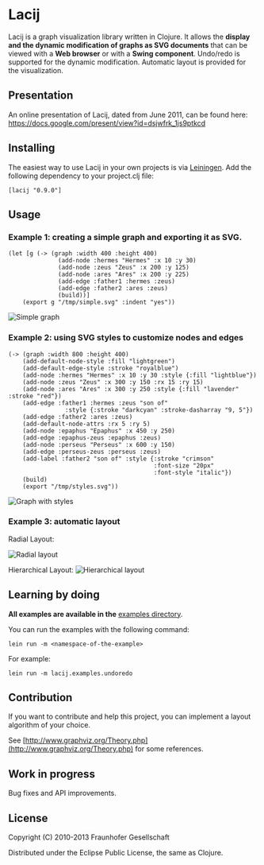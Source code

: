 # Lacij

Lacij is a graph visualization library written in Clojure. It allows the **display
and the dynamic modification of graphs as SVG documents** that can be viewed
with a **Web browser** or with a **Swing component**. Undo/redo is supported for the
dynamic modification. Automatic layout is provided for the visualization.

## Presentation

An online presentation of Lacij, dated from June 2011, can be found here:
https://docs.google.com/present/view?id=dsjwfrk_1js9ptkcd

## Installing

The easiest way to use Lacij in your own projects is via
[Leiningen](http://github.com/technomancy/leiningen). Add the following
dependency to your project.clj file:

    [lacij "0.9.0"]


## Usage

### Example 1: creating a simple graph and exporting it as SVG.

    (let [g (-> (graph :width 400 :height 400)
                  (add-node :hermes "Hermes" :x 10 :y 30)
                  (add-node :zeus "Zeus" :x 200 :y 125)
                  (add-node :ares "Ares" :x 200 :y 225)
                  (add-edge :father1 :hermes :zeus)
                  (add-edge :father2 :ares :zeus)
                  (build))]
        (export g "/tmp/simple.svg" :indent "yes"))

![Simple graph](https://github.com/pallix/lacij/raw/master/resources/lacij/examples/simple.png)

### Example 2: using SVG styles to customize nodes and edges

    (-> (graph :width 800 :height 400)
        (add-default-node-style :fill "lightgreen")
        (add-default-edge-style :stroke "royalblue")
        (add-node :hermes "Hermes" :x 10 :y 30 :style {:fill "lightblue"})
        (add-node :zeus "Zeus" :x 300 :y 150 :rx 15 :ry 15)
        (add-node :ares "Ares" :x 300 :y 250 :style {:fill "lavender" :stroke "red"})
        (add-edge :father1 :hermes :zeus "son of"
                    :style {:stroke "darkcyan" :stroke-dasharray "9, 5"})
        (add-edge :father2 :ares :zeus)
        (add-default-node-attrs :rx 5 :ry 5)
        (add-node :epaphus "Epaphus" :x 450 :y 250)
        (add-edge :epaphus-zeus :epaphus :zeus)
        (add-node :perseus "Perseus" :x 600 :y 150)
        (add-edge :perseus-zeus :perseus :zeus)
        (add-label :father2 "son of" :style {:stroke "crimson"
                                             :font-size "20px"
                                             :font-style "italic"})
        (build)
        (export "/tmp/styles.svg"))

![Graph with styles](https://github.com/pallix/lacij/raw/master/resources/lacij/examples/styles.png)


### Example 3: automatic layout

Radial Layout:

![Radial layout](https://github.com/pallix/lacij/raw/master/resources/lacij/examples/radial.png)

Hierarchical Layout:
![Hierarchical layout](https://github.com/pallix/lacij/raw/master/resources/lacij/examples/hierarchical.png)

## Learning by doing

__All examples are available in the__ [examples directory](https://github.com/pallix/lacij/tree/master/src/lacij/examples/).

You can run the examples with the following command:

    lein run -m <namespace-of-the-example>

For example:

    lein run -m lacij.examples.undoredo

## Contribution

If you want to contribute and help this project, you can implement a layout algorithm of your choice.

See [http://www.graphviz.org/Theory.php](http://www.graphviz.org/Theory.php) for some references.

## Work in progress

Bug fixes and API improvements.


## License

Copyright (C) 2010-2013 Fraunhofer Gesellschaft

Distributed under the Eclipse Public License, the same as Clojure.
